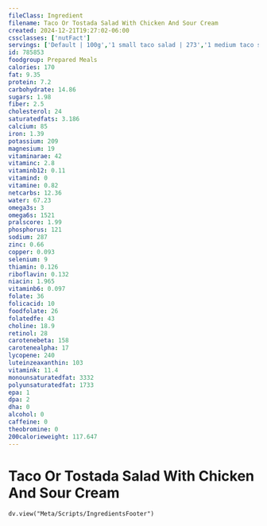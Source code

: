 ```yaml
---
fileClass: Ingredient
filename: Taco Or Tostada Salad With Chicken And Sour Cream
created: 2024-12-21T19:27:02-06:00
cssclasses: ['nutFact']
servings: ['Default | 100g','1 small taco salad | 273','1 medium taco salad | 363','1 large taco salad | 453','1 taco salad, ns as to size | 363','1 cup | 122']
id: 785853
foodgroup: Prepared Meals
calories: 170
fat: 9.35
protein: 7.2
carbohydrate: 14.86
sugars: 1.98
fiber: 2.5
cholesterol: 24
saturatedfats: 3.186
calcium: 85
iron: 1.39
potassium: 209
magnesium: 19
vitaminarae: 42
vitaminc: 2.8
vitaminb12: 0.11
vitamind: 0
vitamine: 0.82
netcarbs: 12.36
water: 67.23
omega3s: 3
omega6s: 1521
pralscore: 1.99
phosphorus: 121
sodium: 287
zinc: 0.66
copper: 0.093
selenium: 9
thiamin: 0.126
riboflavin: 0.132
niacin: 1.965
vitaminb6: 0.097
folate: 36
folicacid: 10
foodfolate: 26
folatedfe: 43
choline: 18.9
retinol: 28
carotenebeta: 158
carotenealpha: 17
lycopene: 240
luteinzeaxanthin: 103
vitamink: 11.4
monounsaturatedfat: 3332
polyunsaturatedfat: 1733
epa: 1
dpa: 2
dha: 0
alcohol: 0
caffeine: 0
theobromine: 0
200calorieweight: 117.647
---
```


# Taco Or Tostada Salad With Chicken And Sour Cream

```dataviewjs
dv.view("Meta/Scripts/IngredientsFooter")
```